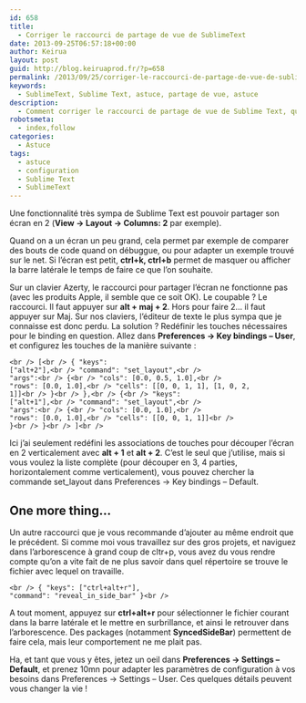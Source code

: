 ```yaml
---
id: 658
title:
  - Corriger le raccourci de partage de vue de SublimeText
date: 2013-09-25T06:57:18+00:00
author: Keirua
layout: post
guid: http://blog.keiruaprod.fr/?p=658
permalink: /2013/09/25/corriger-le-raccourci-de-partage-de-vue-de-sublimetext/
keywords:
  - SublimeText, Sublime Text, astuce, partage de vue, astuce
description:
  - Comment corriger le raccourci de partage de vue de Sublime Text, qui ne fonctionne pas sur les claviers AZERTY.
robotsmeta:
  - index,follow
categories:
  - Astuce
tags:
  - astuce
  - configuration
  - Sublime Text
  - SublimeText
---
```

Une fonctionnalité très sympa de Sublime Text est pouvoir partager son écran en 2 (**View -> Layout -> Columns: 2** par exemple).

Quand on a un écran un peu grand, cela permet par exemple de comparer des bouts de code quand on débuggue, ou pour adapter un exemple trouvé sur le net. Si l&rsquo;écran est petit, **ctrl+k, ctrl+b** permet de masquer ou afficher la barre latérale le temps de faire ce que l&rsquo;on souhaite.

Sur un clavier Azerty, le raccourci pour partager l&rsquo;écran ne fonctionne pas (avec les produits Apple, il semble que ce soit OK). Le coupable ? Le raccourci. Il faut appuyer sur **alt + maj + 2**. Hors pour faire 2&#8230; il faut appuyer sur Maj. Sur nos claviers, l&rsquo;éditeur de texte le plus sympa que je connaisse est donc perdu. La solution ? Redéfinir les touches nécessaires pour le binding en question. Allez dans **Preferences -> Key bindings &#8211; User**, et configurez les touches de la manière suivante :

<code lang="javascript">&lt;br />
[&lt;br />
    { "keys": ["alt+2"],&lt;br />
        "command": "set_layout",&lt;br />
        "args":&lt;br />
        {&lt;br />
            "cols": [0.0, 0.5, 1.0],&lt;br />
            "rows": [0.0, 1.0],&lt;br />
            "cells": [[0, 0, 1, 1], [1, 0, 2, 1]]&lt;br />
        }&lt;br />
    },&lt;br />
    {&lt;br />
        "keys": ["alt+1"],&lt;br />
        "command": "set_layout",&lt;br />
        "args":&lt;br />
        {&lt;br />
            "cols": [0.0, 1.0],&lt;br />
            "rows": [0.0, 1.0],&lt;br />
            "cells": [[0, 0, 1, 1]]&lt;br />
        }&lt;br />
    }&lt;br />
]&lt;br />
</code>

Ici j&rsquo;ai seulement redéfini les associations de touches pour découper l&rsquo;écran en 2 verticalement avec **alt + 1** et **alt + 2**. C&rsquo;est le seul que j&rsquo;utilise, mais si vous voulez la liste complète (pour découper en 3, 4 parties, horizontalement comme verticalement), vous pouvez chercher la commande set_layout dans Preferences -> Key bindings &#8211; Default.

## One more thing&#8230;

Un autre raccourci que je vous recommande d&rsquo;ajouter au même endroit que le précédent. Si comme moi vous travaillez sur des gros projets, et naviguez dans l&rsquo;arborescence à grand coup de cltr+p, vous avez du vous rendre compte qu&rsquo;on a vite fait de ne plus savoir dans quel répertoire se trouve le fichier avec lequel on travaille.

<code lang="javascript">&lt;br />
    { "keys": ["ctrl+alt+r"], "command": "reveal_in_side_bar" }&lt;br />
</code>

A tout moment, appuyez sur **ctrl+alt+r** pour sélectionner le fichier courant dans la barre latérale et le mettre en surbrillance, et ainsi le retrouver dans l&rsquo;arborescence. Des packages (notamment **SyncedSideBar**) permettent de faire cela, mais leur comportement ne me plait pas.

Ha, et tant que vous y êtes, jetez un oeil dans **Preferences -> Settings &#8211; Default**, et prenez 10mn pour adapter les paramètres de configuration à vos besoins dans Preferences -> Settings &#8211; User. Ces quelques détails peuvent vous changer la vie !